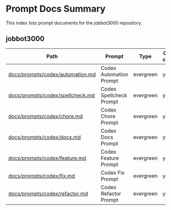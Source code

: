 <!-- spellchecker: disable -->
# Prompt Docs Summary

This index lists prompt documents for the jobbot3000 repository.

## jobbot3000

| Path | Prompt | Type | One-click? |
|------|--------|------|------------|
| [docs/prompts/codex/automation.md][automation-doc] | Codex Automation Prompt | evergreen | yes |
| [docs/prompts/codex/spellcheck.md][spellcheck-doc] | Codex Spellcheck Prompt | evergreen | yes |
| [docs/prompts/codex/chore.md][chore-doc] | Codex Chore Prompt | evergreen | yes |
| [docs/prompts/codex/docs.md][docs-doc] | Codex Docs Prompt | evergreen | yes |
| [docs/prompts/codex/feature.md][feature-doc] | Codex Feature Prompt | evergreen | yes |
| [docs/prompts/codex/fix.md][fix-doc] | Codex Fix Prompt | evergreen | yes |
| [docs/prompts/codex/refactor.md][refactor-doc] | Codex Refactor Prompt | evergreen | yes |

[automation-doc]: prompts/codex/automation.md
[spellcheck-doc]: prompts/codex/spellcheck.md
[chore-doc]: prompts/codex/chore.md
[docs-doc]: prompts/codex/docs.md
[feature-doc]: prompts/codex/feature.md
[fix-doc]: prompts/codex/fix.md
[refactor-doc]: prompts/codex/refactor.md
